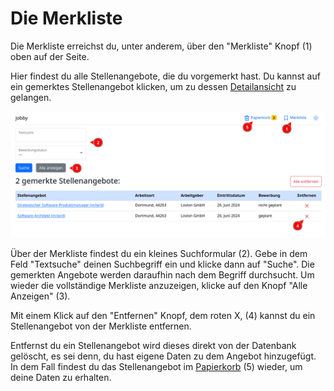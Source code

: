 # Die Merkliste

Die Merkliste erreichst du, unter anderem, über den "Merkliste" Knopf (1) oben auf der Seite.

Hier findest du alle Stellenangebote, die du vorgemerkt hast. Du kannst auf ein gemerktes Stellenangebot klicken, um zu
dessen [Detailansicht](detail.md) zu gelangen.

![Die Merkliste](img/merkliste.png)

Über der Merkliste findest du ein kleines Suchformular (2). Gebe in dem Feld "Textsuche" deinen Suchbegriff ein und
klicke dann auf "Suche".
Die gemerkten Angebote werden daraufhin nach dem Begriff durchsucht. Um wieder die vollständige Merkliste anzuzeigen,
klicke auf den Knopf "Alle Anzeigen" (3).

Mit einem Klick auf den "Entfernen" Knopf, dem roten X, (4) kannst du ein Stellenangebot von der Merkliste entfernen.

Entfernst du ein Stellenangebot wird dieses direkt von der Datenbank gelöscht, es sei denn, du hast eigene Daten zu dem
Angebot hinzugefügt. In dem Fall findest du das Stellenangebot im [Papierkorb](papierkorb.md) (5) wieder, um deine Daten
zu erhalten.
